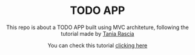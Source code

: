 <div align="center">
<h1>TODO APP</h1>

This repo is about a TODO APP built using MVC architeture, following the tutorial made by [Tania Rascia](www.taniarascia.com)

You can check this tutorial [clicking here](https://www.taniarascia.com/javascript-mvc-todo-app/#getting-started)

</div>
